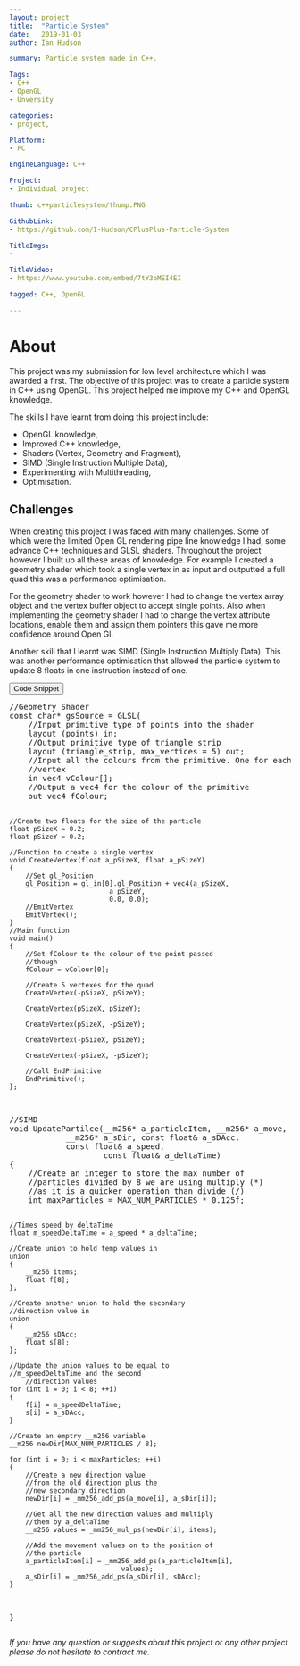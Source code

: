 ```yaml
---
layout: project
title:  "Particle System"
date:   2019-01-03 
author: Ian Hudson

summary: Particle system made in C++.

Tags:
- C++
- OpenGL
- Unversity

categories:
- project,

Platform:
- PC

EngineLanguage: C++

Project:
- Individual project

thumb: c++particlesystem/thump.PNG

GithubLink:
- https://github.com/I-Hudson/CPlusPlus-Particle-System

TitleImgs:
-

TitleVideo:
- https://www.youtube.com/embed/7tY3bMEI4EI

tagged: C++, OpenGL

---
```


# About 
This project was my submission for low level architecture which I was awarded a first. The objective of this project was to create a particle system in C++ using OpenGL. This project helped me improve my C++ and OpenGL knowledge. 

The skills I have learnt from doing this project include:
- OpenGL knowledge, 
- Improved C++ knowledge, 
- Shaders (Vertex, Geometry and Fragment),  
- SIMD (Single Instruction Multiple Data), 
- Experimenting with Multithreading,
- Optimisation.

## Challenges
When creating this project I was faced with many challenges. Some of which were the limited Open GL rendering pipe line knowledge I had, some advance C++ techniques and GLSL shaders. Throughout the project however I built up all these areas of knowledge.
For example I created a geometry shader which took a single vertex in as input and outputted a full quad this was a performance optimisation. 

For the geometry shader to work however I had to change the vertex array object and the vertex buffer object to accept single points. Also when implementing the geometry shader I had to change the vertex attribute locations, enable them and assign them pointers this gave me more confidence around Open Gl.

Another skill that I learnt was SIMD (Single Instruction Multiply Data). This was another performance optimisation that allowed the particle system to update 8 floats in one instruction instead of one. 


<button type="button" class="btn btn-info" data-toggle="collapse" data-target="#code">Code Snippet</button>
<div id="code" class="collapse">
<pre class="brush: c++">
//Geometry Shader
const char* gsSource = GLSL(
	//Input primitive type of points into the shader
	layout (points) in; 
	//Output primitive type of triangle strip
	layout (triangle_strip, max_vertices = 5) out; 
	//Input all the colours from the primitive. One for each 
	//vertex
	in vec4 vColour[]; 
	//Output a vec4 for the colour of the primitive
	out vec4 fColour; 

	//Create two floats for the size of the particle
	float pSizeX = 0.2; 
	float pSizeY = 0.2; 

	//Function to create a single vertex
	void CreateVertex(float a_pSizeX, float a_pSizeY) 
	{ 
		//Set gl_Position
		gl_Position = gl_in[0].gl_Position + vec4(a_pSizeX, 
							 a_pSizeY, 
							 0.0, 0.0);
		//EmitVertex
		EmitVertex(); 
	} 
	//Main function
	void main() 
	{ 
		//Set fColour to the colour of the point passed 
		//though
		fColour = vColour[0]; 
		
		//Create 5 vertexes for the quad
		CreateVertex(-pSizeX, pSizeY); 
		
		CreateVertex(pSizeX, pSizeY); 
		
		CreateVertex(pSizeX, -pSizeY); 
		
		CreateVertex(-pSizeX, pSizeY); 
		
		CreateVertex(-pSizeX, -pSizeY); 
		
		//Call EndPrimitive
		EndPrimitive(); 
	};
</pre>
<pre class="brush: c++">
//SIMD
void UpdatePartilce(__m256* a_particleItem, __m256* a_move, 
		    __m256* a_sDir, const float& a_sDAcc, 
		    const float& a_speed, 
                    const float& a_deltaTime)
{
	//Create an integer to store the max number of 
	//particles divided by 8 we are using multiply (*) 
	//as it is a quicker operation than divide (/)
	int maxParticles = MAX_NUM_PARTICLES * 0.125f;
	
	//Times speed by deltaTime
	float m_speedDeltaTime = a_speed * a_deltaTime;

	//Create union to hold temp values in
	union
	{
		__m256 items;
		float f[8];
	};
	
	//Create another union to hold the secondary
	//direction value in
	union
	{
		__m256 sDAcc;
		float s[8];
	};

 	//Update the union values to be equal to
	//m_speedDeltaTime and the second 
    	//direction values
	for (int i = 0; i < 8; ++i)
	{
		f[i] = m_speedDeltaTime;
		s[i] = a_sDAcc;
	}

	//Create an emptry __m256 variable
	__m256 newDir[MAX_NUM_PARTICLES / 8];

	for (int i = 0; i < maxParticles; ++i)
	{
		//Create a new direction value
		//from the old direction plus the 
		//new secondary direction
		newDir[i] = _mm256_add_ps(a_move[i], a_sDir[i]);
		
		//Get all the new direction values and multiply 
		//them by a_deltaTime
		__m256 values = _mm256_mul_ps(newDir[i], items);
		
		//Add the movement values on to the position of
		//the particle
		a_particleItem[i] = _mm256_add_ps(a_particleItem[i], 
							    values);
		a_sDir[i] = _mm256_add_ps(a_sDir[i], sDAcc);
	}
}
</pre>
</div>


<i>If you have any question or suggests about this project or any other project please do not hesitate to contract me.<i/>


